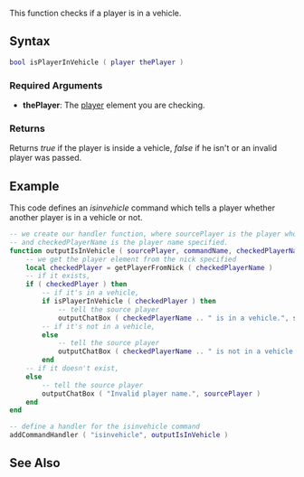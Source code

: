 This function checks if a player is in a vehicle.

Syntax
------

``` lua
bool isPlayerInVehicle ( player thePlayer )
```

### Required Arguments

-   **thePlayer**: The [player](/player.md "wikilink") element you are checking.

### Returns

Returns *true* if the player is inside a vehicle, *false* if he isn't or an invalid player was passed.

Example
-------

This code defines an *isinvehicle* command which tells a player whether another player is in a vehicle or not.

``` lua
-- we create our handler function, where sourcePlayer is the player who sent the command,
-- and checkedPlayerName is the player name specified.
function outputIsInVehicle ( sourcePlayer, commandName, checkedPlayerName )
    -- we get the player element from the nick specified
    local checkedPlayer = getPlayerFromNick ( checkedPlayerName )
    -- if it exists,
    if ( checkedPlayer ) then
        -- if it's in a vehicle,
        if isPlayerInVehicle ( checkedPlayer ) then
            -- tell the source player
            outputChatBox ( checkedPlayerName .. " is in a vehicle.", sourcePlayer )
        -- if it's not in a vehicle,
        else
            -- tell the source player
            outputChatBox ( checkedPlayerName .. " is not in a vehicle.", sourcePlayer )
        end
    -- if it doesn't exist,
    else
        -- tell the source player
        outputChatBox ( "Invalid player name.", sourcePlayer )
    end
end

-- define a handler for the isinvehicle command
addCommandHandler ( "isinvehicle", outputIsInVehicle )
```

See Also
--------
